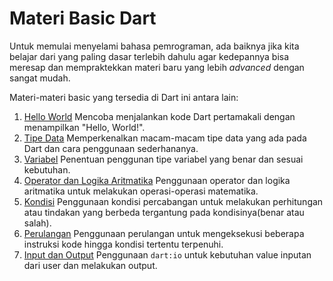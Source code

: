 # **Materi Basic Dart**

Untuk memulai menyelami bahasa pemrograman, ada baiknya jika kita belajar dari yang paling dasar terlebih dahulu agar kedepannya bisa meresap dan mempraktekkan materi baru yang lebih _advanced_ dengan sangat mudah.

Materi-materi basic yang tersedia di Dart ini antara lain:
1. [Hello World](https://github.com/bellshade/Dart/tree/main/basic/1_hello_world)
   Mencoba menjalankan kode Dart pertamakali dengan menampilkan "Hello, World!".
2. [Tipe Data](https://github.com/bellshade/Dart/tree/main/basic/2_tipe_data)
   Memperkenalkan macam-macam tipe data yang ada pada Dart dan cara penggunaan sederhananya.
3. [Variabel](https://github.com/bellshade/Dart/tree/main/basic/3_variabel)
   Penentuan penggunan tipe variabel yang benar dan sesuai kebutuhan.
4. [Operator dan Logika Aritmatika](https://github.com/bellshade/Dart/tree/main/basic/4_operator_dan_logika_aritmatika)
   Penggunaan operator dan logika aritmatika untuk melakukan operasi-operasi matematika.
5. [Kondisi](https://github.com/bellshade/Dart/tree/main/basic/5_kondisi)
   Penggunaan kondisi percabangan untuk melakukan perhitungan atau tindakan yang berbeda tergantung pada kondisinya(benar atau salah).
6. [Perulangan](https://github.com/bellshade/Dart/tree/main/basic/5_perulangan)
   Penggunaan perulangan untuk mengeksekusi beberapa instruksi kode hingga kondisi tertentu terpenuhi.
7. [Input dan Output](https://github.com/bellshade/Dart/tree/main/basic/7_input)
   Penggunaan `dart:io` untuk kebutuhan value inputan dari user dan melakukan output.